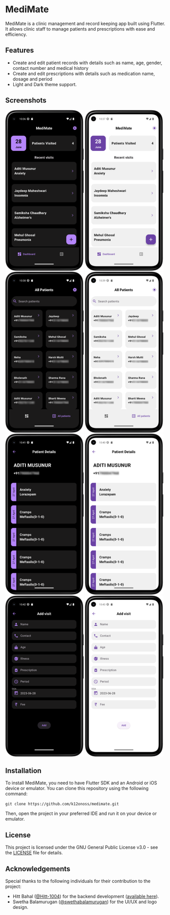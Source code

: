 # MediMate

MediMate is a clinic management and record keeping app built using Flutter. It allows clinic staff to manage patients and prescriptions with ease and efficiency.

## Features

- Create and edit patient records with details such as name, age, gender, contact number and medical history
- Create and edit prescriptions with details such as medication name, dosage and period
- Light and Dark theme support.

## Screenshots

<img src="https://github.com/k12onoss/medimate/blob/main/screenshots/dashboard_dark.png?raw=true" width="49%"> <img src="https://github.com/k12onoss/medimate/blob/main/screenshots/dashboard_light.png?raw=true" width="49%"> <img src="https://github.com/k12onoss/medimate/blob/main/screenshots/all_patients_dark.png?raw=true" width="49%"> <img src="https://github.com/k12onoss/medimate/blob/main/screenshots/all_patients_light.png?raw=true" width="49%"> <img src="https://github.com/k12onoss/medimate/blob/main/screenshots/patient_details_dark.png?raw=true" width="49%"> <img src="https://github.com/k12onoss/medimate/blob/main/screenshots/patient_details_light.png?raw=true" width="49%"> <img src="https://github.com/k12onoss/medimate/blob/main/screenshots/add_visit_dark.png?raw=true" width="49%"> <img src="https://github.com/k12onoss/medimate/blob/main/screenshots/add_visit_light.png?raw=true" width="49%">

## Installation

To install MediMate, you need to have Flutter SDK and an Android or iOS device or emulator. You can clone this repository using the following command:

`git clone https://github.com/k12onoss/medimate.git`

Then, open the project in your preferred IDE and run it on your device or emulator.

## License

This project is licensed under the GNU General Public License v3.0 - see the [LICENSE](LICENSE) file for details.

## Acknowledgements

Special thanks to the following individuals for their contribution to the project:

- Hitt Bahal ([@Hitt-1004](https://github.com/Hitt-1004)) for the backend development ([available here](https://github.com/Hitt-1004/medimate)).
- Swetha Balamurugan ([@swethabalamurugan](https://github.com/swethabalamurugan)) for the UI/UX and logo design.
